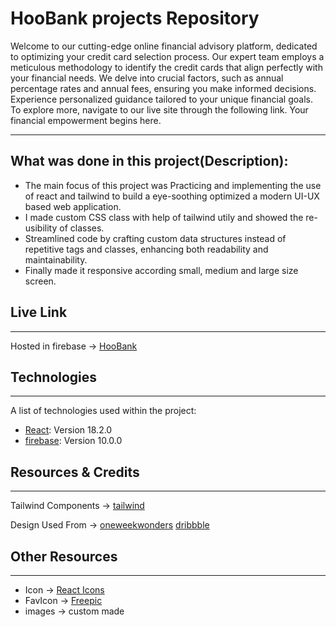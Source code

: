 # HooBank projects Repository

Welcome to our cutting-edge online financial advisory platform, dedicated to optimizing your credit card selection process. Our expert team employs a meticulous methodology to identify the credit cards that align perfectly with your financial needs. We delve into crucial factors, such as annual percentage rates and annual fees, ensuring you make informed decisions. Experience personalized guidance tailored to your unique financial goals. To explore more, navigate to our live site through the following link. Your financial empowerment begins here.

---

## What was done in this project(Description):

- The main focus of this project was Practicing and implementing the use of react and tailwind to build a eye-soothing optimized a modern UI-UX based web application.
- I made custom CSS class with help of tailwind utily and showed the re-usibility of classes.
- Streamlined code by crafting custom data structures instead of repetitive tags and classes, enhancing both readability and maintainability.
- Finally made it responsive according small, medium and large size screen.

## Live Link

---

Hosted in firebase -> [HooBank](https://hoobank-5c5fb.web.app/)

## Technologies

---

A list of technologies used within the project:

- [React](https://reactjs.org/): Version 18.2.0
- [firebase](https://firebase.google.com/docs/auth/web/start?hl=en&authuser=0): Version 10.0.0

## Resources & Credits

---

Tailwind Components ->
[tailwind](https://tailwindcss.com/docs/installation)

Design Used From ->
[oneweekwonders](https://www.oneweekwonders.com)
[dribbble](https://dribbble.com/OWWStudio)

## Other Resources

---

- Icon -> [React Icons](https://react-icons.github.io/react-icons/)
- FavIcon -> [Freepic](https://www.freepik.com/)
- images -> custom made

